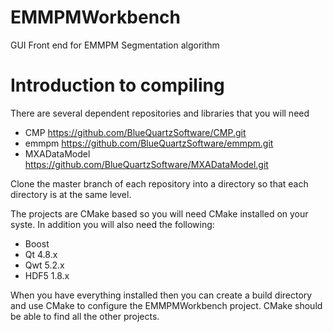 EMMPMWorkbench
==============

GUI Front end for EMMPM Segmentation algorithm

# Introduction to compiling #

There are several dependent repositories and libraries that you will need

+ CMP https://github.com/BlueQuartzSoftware/CMP.git
+ emmpm https://github.com/BlueQuartzSoftware/emmpm.git
+ MXADataModel https://github.com/BlueQuartzSoftware/MXADataModel.git

Clone the master branch of each repository into a directory so that each directory is at the same level.

The projects are CMake based so you will need CMake installed on your syste. In addition you will also need the following:

+ Boost
+ Qt 4.8.x
+ Qwt 5.2.x
+ HDF5 1.8.x

When you have everything installed then you can create a build directory and use CMake to configure the EMMPMWorkbench project. CMake should be able to find all the other projects.


